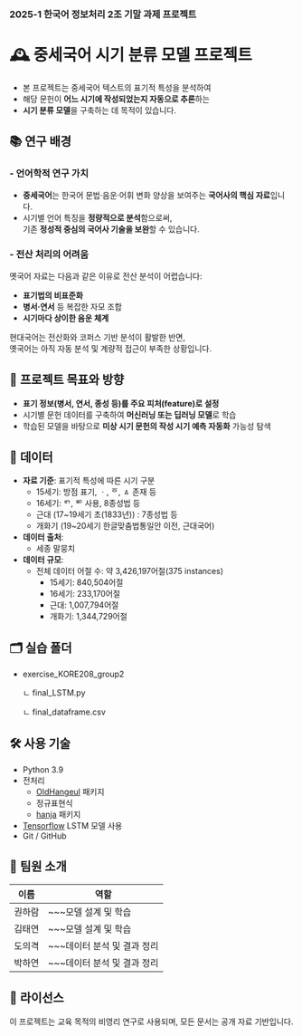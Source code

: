 ### 2025-1 한국어 정보처리 2조 기말 과제 프로젝트


# 🕰️ 중세국어 시기 분류 모델 프로젝트

- 본 프로젝트는 중세국어 텍스트의 표기적 특성을 분석하여  
- 해당 문헌이 **어느 시기에 작성되었는지 자동으로 추론**하는
- **시기 분류 모델**을 구축하는 데 목적이 있습니다.




## 📚 연구 배경  

### - 언어학적 연구 가치  
- **중세국어**는 한국어 문법·음운·어휘 변화 양상을 보여주는 **국어사의 핵심 자료**입니다.  
- 시기별 언어 특징을 **정량적으로 분석**함으로써,  
  기존 **정성적 중심의 국어사 기술을 보완**할 수 있습니다.

### - 전산 처리의 어려움  
옛국어 자료는 다음과 같은 이유로 전산 분석이 어렵습니다:  
- **표기법의 비표준화**  
- **병서·연서** 등 복잡한 자모 조합  
- **시기마다 상이한 음운 체계**  

현대국어는 전산화와 코퍼스 기반 분석이 활발한 반면,  
옛국어는 아직 자동 분석 및 계량적 접근이 부족한 상황입니다.





## 🎯 프로젝트 목표와 방향  

- **표기 정보(병서, 연서, 종성 등)를 주요 피처(feature)로 설정**  
- 시기별 문헌 데이터를 구축하여 **머신러닝 또는 딥러닝 모델**로 학습  
- 학습된 모델을 바탕으로 **미상 시기 문헌의 작성 시기 예측 자동화** 가능성 탐색





## 🧩 데이터

- **자료 기준**: 표기적 특성에 따른 시기 구분
  - 15세기: 방점 표기, ㆍ, ᅙ, ㅿ 존재 등
  - 16세기: ᄞ, ᄢ 사용, 8종성법 등
  - 근대 (17~19세기 초(1833년)) : 7종성법 등
  - 개화기 (19~20세기 한글맞춤법통일안 이전, 근대국어)
- **데이터 출처**:
  - 세종 말뭉치
- **데이터 규모**:
  - 전체 데이터 어절 수: 약 3,426,197어절(375 instances)
    - 15세기: 840,504어절
    - 16세기: 233,170어절
    - 근대: 1,007,794어절
    - 개화기: 1,344,729어절




## 🗂️ 실습 폴더

- exercise_KORE208_group2

  ㄴ final_LSTM.py
  
  ㄴ final_dataframe.csv




## 🛠️ 사용 기술

- Python 3.9
- 전처리
  - [OldHangeul](https://pypi.org/project/OldHangeul/) 패키지
  - 정규표현식
  - [hanja](https://pypi.org/project/hanja/) 패키지
- [Tensorflow](https://github.com/keras-team/keras.git) LSTM 모델 사용
- Git / GitHub




## 👥 팀원 소개

| 이름 | 역할 |
|------|------|
| 권하람 | ~~~모델 설계 및 학습 |
| 김태연 | ~~~모델 설계 및 학습 |
| 도의격 | ~~~데이터 분석 및 결과 정리 |
| 박하연 | ~~~데이터 분석 및 결과 정리 |

## 📄 라이선스

이 프로젝트는 교육 목적의 비영리 연구로 사용되며, 모든 문서는 공개 자료 기반입니다.

